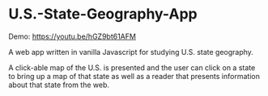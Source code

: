# U.S.-State-Geography-App
Demo: https://youtu.be/hGZ9bt61AFM

A web app written in vanilla Javascript for studying U.S. state geography.

A click-able map of the U.S. is presented and the user can click on a state to bring up a map of that state as well as a reader that presents information about that state from the web.
